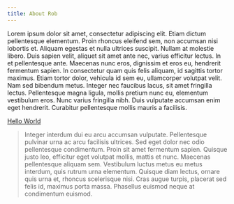 ```yaml
---
title: About Rob
---
```


Lorem ipsum dolor sit amet, consectetur adipiscing elit. Etiam dictum pellentesque elementum. Proin rhoncus eleifend sem, non accumsan nisi lobortis et. Aliquam egestas et nulla ultrices suscipit. Nullam at molestie libero. Duis sapien velit, aliquet sit amet ante nec, varius efficitur lectus. In et pellentesque ante. Maecenas nunc eros, dignissim et eros eu, hendrerit fermentum sapien. In consectetur quam quis felis aliquam, id sagittis tortor maximus. Etiam tortor dolor, vehicula id sem eu, ullamcorper volutpat velit. Nam sed bibendum metus. Integer nec faucibus lacus, sit amet fringilla lectus. Pellentesque magna ligula, mollis pretium nunc eu, elementum vestibulum eros. Nunc varius fringilla nibh. Duis vulputate accumsan enim eget hendrerit. Curabitur pellentesque mollis mauris a facilisis.

[Hello World](https://www.youtube.com/watch?v=Yw6u6YkTgQ4)

> Integer interdum dui eu arcu accumsan vulputate. Pellentesque pulvinar urna ac arcu facilisis ultrices. Sed eget dolor nec odio pellentesque condimentum. Proin sit amet fermentum sapien. Quisque justo leo, efficitur eget volutpat mollis, mattis et nunc. Maecenas pellentesque aliquam sem. Vestibulum luctus metus eu metus interdum, quis rutrum urna elementum. Quisque diam lectus, ornare quis urna et, rhoncus scelerisque nisi. Cras augue turpis, placerat sed felis id, maximus porta massa. Phasellus euismod neque at condimentum euismod.
